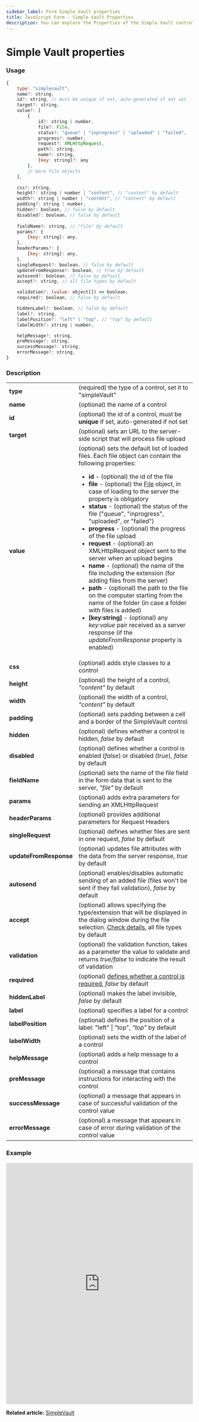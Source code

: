 ```yaml
---
sidebar_label: Form Simple Vault properties
title: JavaScript Form - Simple Vault Properties 
description: You can explore the Properties of the Simple Vault control  of Form in the documentation of the DHTMLX JavaScript UI library. Browse developer guides and API reference, try out code examples and live demos, and download a free 30-day evaluation version of DHTMLX Suite.
---
```


# Simple Vault properties

### Usage

~~~js
{
    type: "simplevault",
    name?: string,
    id?: string, // must be unique if set, auto-generated if not set
    target?: string,
    value?: [
        {
            id?: string | number,
            file?: File,
            status?: "queue" | "inprogress" | "uploaded" | "failed",
            progress?: number,
            request?: XMLHttpRequest,
            path?: string,
            name?: string,
            [key: string]?: any
        },
        // more file objects
    ],

    css?: string,
    height?: string | number | "content", // "content" by default
    width?: string | number | "content", // "content" by default
    padding?: string | number, 
    hidden?: boolean, // false by default
    disabled?: boolean, // false by default
        
    fieldName?: string, // "file" by default
    params?: {
        [key: string]: any,
    },
    headerParams?: {
        [key: string]: any,
    },
    singleRequest?: boolean, // false by default
    updateFromResponse?: boolean, // true by default
    autosend?: boolean, // false by default
    accept?: string, // all file types by default

    validation?: (value: object[]) => boolean;
    required?: boolean, // false by default

    hiddenLabel?: boolean, // false by default
    label?: string,
    labelPosition?: "left" | "top", // "top" by default
    labelWidth?: string | number,

    helpMessage?: string,
    preMessage?: string,
    successMessage?: string,
    errorMessage?: string,
}
~~~

### Description

<table>
    <tbody>
        <tr>
            <td><b>type</b></td>
            <td>(required) the type of a control, set it to "simpleVault"</td>
        </tr>
        <tr>
            <td><b>name</b></td>
            <td>(optional) the name of a control</td>
        </tr>
        <tr>
            <td><b>id</b></td>
            <td>(optional) the id of a control, must be <b>unique</b> if set, auto-generated if not set</td>
        </tr>
        <tr>
            <td><b>target</b></td>
            <td>(optional) sets an URL to the server-side script that will process file upload</td>
        </tr>
        <tr>
            <td id="value"><b>value</b></td>
            <td>(optional) sets the default list of loaded files. Each file object can contain the following properties:<ul><li><b>id</b> - (optional) the id of the file</li><li><b>file</b> - (optional) the <a href="https://developer.mozilla.org/en-US/docs/Web/API/File">File</a> object, in case of loading to the server the property is obligatory</li><li><b>status</b> - (optional) the status of the file ("queue", "inprogress", "uploaded", or "failed") </li><li><b>progress</b> - (optional) the progress of the file upload</li><li><b>request</b> - (optional) an XMLHttpRequest object sent to the server when an upload begins</li><li><b>name</b> - (optional) the name of the file including the extension (for adding files from the server)</li><li><b>path</b> - (optional) the path to the file on the computer starting from the name of the folder (in case a folder with files is added)</li><li><b>[key:string]</b> - (optional) any <i>key:value</i> pair received as a server response (if the <i>updateFromResponse</i> property is enabled)</li></ul></td>
        </tr>
        <tr>
            <td><b>css</b></td>
            <td>(optional) adds style classes to a control</td>
        </tr>
        <tr>
            <td><b>height</b></td>
            <td>(optional) the height of a control, <i>"content"</i> by default</td>
        </tr>
        <tr>
            <td><b>width</b></td>
            <td>(optional) the width of a control, <i>"content"</i> by default</td>
        </tr>
        <tr>
            <td><b>padding</b></td>
            <td>(optional) sets padding between a cell and a border of the SimpleVault control</td>
        </tr>
        <tr>
            <td><b>hidden</b></td>
            <td>(optional) defines whether a control is hidden, <i>false</i> by default</td>
        </tr>
        <tr>
            <td><b>disabled</b></td>
            <td>(optional) defines whether a control is enabled (<i>false</i>) or disabled (<i>true</i>), <i>false</i> by default</td>
        </tr>
        <tr>
            <td><b>fieldName</b></td>
            <td>(optional) sets the name of the file field in the form data that is sent to the server, <i>"file"</i> by default</td>
        </tr>
        <tr>
            <td><b>params</b></td>
            <td>(optional) adds extra parameters for sending an XMLHttpRequest</td>
        </tr>
        <tr>
            <td><b>headerParams</b></td>
            <td>(optional) provides additional parameters for Request Headers</td>
        </tr>
        <tr>
            <td><b>singleRequest</b></td>
            <td>(optional) defines whether files are sent in one request, <i>false</i> by default</td>
        </tr>
        <tr>
            <td><b>updateFromResponse</b></td>
            <td>(optional) updates file attributes with the data from the server response, <i>true</i> by default</td>
        </tr>
        <tr>
            <td><b>autosend</b></td>
            <td>(optional) enables/disables automatic sending of an added file (files won't be sent if they fail validation), <i>false</i> by default</td>
        </tr>
        <tr>
            <td><b>accept</b></td>
            <td>(optional) allows specifying the type/extension that will be displayed in the dialog window during the file selection. <a href="https://developer.mozilla.org/en-US/docs/Web/HTML/Attributes/accept#unique_file_type_specifiers">Check details</a>, all file types by default</td>
        </tr>
        <tr>
            <td><b>validation</b></td>
            <td>(optional) the validation function, takes as a parameter the value to validate and returns <i>true/false</i> to indicate the result of validation</td>
        </tr> 
        <tr>
            <td><b>required</b></td>
            <td>(optional) <a href="../../../work_with_form#validating-form">defines whether a control is required</a>, <i>false</i> by default</td>
        </tr>
        <tr>
            <td><b>hiddenLabel</b></td>
            <td>(optional) makes the label invisible, <i>false</i> by default</td>
        </tr>
        <tr>
            <td><b>label</b></td>
            <td>(optional) specifies a label for a control</td>
        </tr>
        <tr>
            <td><b>labelPosition</b></td>
            <td>(optional) defines the position of a label: "left" | "top", <i>"top"</i> by default</td>
        </tr>
        <tr>
            <td><b>labelWidth</b></td>
            <td>(optional) sets the width of the label of a control</td>
        </tr>
        <tr>
            <td><b>helpMessage</b></td>
            <td>(optional) adds a help message to a control</td>
        </tr>
        <tr>
            <td><b>preMessage</b></td>
            <td>(optional) a message that contains instructions for interacting with the control</td>
        </tr>
        <tr>
            <td><b>successMessage</b></td>
            <td>(optional) a message that appears in case of successful validation of the control value</td>
        </tr>
        <tr>
            <td><b>errorMessage</b></td>
            <td>(optional) a message that appears in case of error during validation of the control value</td>
        </tr>
    </tbody>
</table>

### Example

<iframe src="https://snippet.dhtmlx.com/ofy4k51o?mode=js" frameborder="0" class="snippet_iframe" width="100%" height="650"></iframe>

**Related article:** [SimpleVault](form/simplevault.md)
